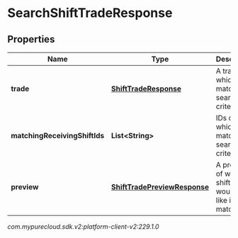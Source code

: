 # SearchShiftTradeResponse


## Properties

| Name | Type | Description | Notes |
| ------------ | ------------- | ------------- | ------------- |
| **trade** | [**ShiftTradeResponse**](ShiftTradeResponse) | A trade which matches search criteria |  [optional] |
| **matchingReceivingShiftIds** | **List&lt;String&gt;** | IDs of shifts which match the search criteria |  [optional] |
| **preview** | [**ShiftTradePreviewResponse**](ShiftTradePreviewResponse) | A preview of what the shift trade would look like if matched |  [optional] |




_com.mypurecloud.sdk.v2:platform-client-v2:229.1.0_
